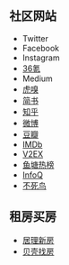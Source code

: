 ## 社区网站
- Twitter
- Facebook
- Instagram
- [36氪](https://36kr.com/)
- Medium
- [虎嗅](https://www.huxiu.com/)
- [简书](https://www.jianshu.com/)
- [知乎](https://zhihu.com/)
- [微博](https://weibo.com/)
- [豆瓣](https://douban.com/)
- [IMDb](https://www.imdb.com/)
- [V2EX](https://www.v2ex.com/)
- [鱼塘热榜](https://mo.fish/)
- [InfoQ](https://www.infoq.com/)
- [不死鸟](https://iao.su/)

## 租房买房
- [居理新房](https://www.julive.com/)
- [贝壳找房](https://sz.ke.com/)
